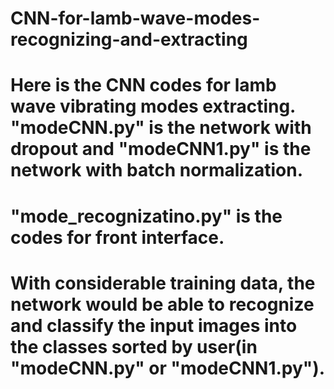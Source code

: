 # CNN-for-lamb-wave-modes-recognizing-and-extracting
# Here is the CNN codes for lamb wave vibrating modes extracting. "modeCNN.py" is the network with dropout and "modeCNN1.py" is the network with batch normalization.
# "mode_recognizatino.py" is the codes for front interface.
# With considerable training data, the network would be able to recognize and classify the input images into the classes sorted by user(in "modeCNN.py" or "modeCNN1.py").
